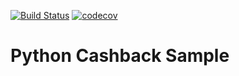 [![Build Status](https://travis-ci.org/shinakami1/pycashback.svg?branch=master)](https://travis-ci.org/shinakami1/pycashback)
[![codecov](https://codecov.io/gh/shinakami1/pycashback/branch/master/graph/badge.svg)](https://codecov.io/gh/shinakami1/pycashback)

# Python Cashback Sample